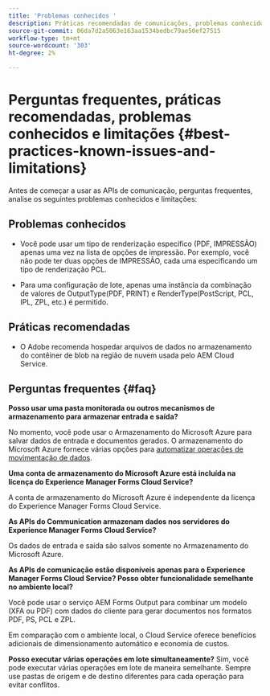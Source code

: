 ```yaml
---
title: 'Problemas conhecidos '
description: Práticas recomendadas de comunicações, problemas conhecidos e limitações
source-git-commit: 06da7d2a5063e163aa1534bedbc79ae50ef27515
workflow-type: tm+mt
source-wordcount: '303'
ht-degree: 2%

---
```



# Perguntas frequentes, práticas recomendadas, problemas conhecidos e limitações {#best-practices-known-issues-and-limitations}

Antes de começar a usar as APIs de comunicação, perguntas frequentes, analise os seguintes problemas conhecidos e limitações:

## Problemas conhecidos

- Você pode usar um tipo de renderização específico (PDF, IMPRESSÃO) apenas uma vez na lista de opções de impressão. Por exemplo, você não pode ter duas opções de IMPRESSÃO, cada uma especificando um tipo de renderização PCL.

- Para uma configuração de lote, apenas uma instância da combinação de valores de OutputType(PDF, PRINT) e RenderType(PostScript, PCL, IPL, ZPL, etc.) é permitido.

## Práticas recomendadas    

- O Adobe recomenda hospedar arquivos de dados no armazenamento do contêiner de blob na região de nuvem usada pelo AEM Cloud Service.

## Perguntas frequentes {#faq}

**Posso usar uma pasta monitorada ou outros mecanismos de armazenamento para armazenar entrada e saída?**

No momento, você pode usar o Armazenamento do Microsoft Azure para salvar dados de entrada e documentos gerados. O armazenamento do Microsoft Azure fornece várias opções para [automatizar operações de movimentação de dados](https://docs.microsoft.com/en-us/azure/storage/common/storage-use-azcopy-v10).

**Uma conta de armazenamento do Microsoft Azure está incluída na licença do Experience Manager Forms Cloud Service?**

A conta de armazenamento do Microsoft Azure é independente da licença do Experience Manager Forms Cloud Service.

**As APIs do Communication armazenam dados nos servidores do Experience Manager Forms Cloud Service?**

Os dados de entrada e saída são salvos somente no Armazenamento do Microsoft Azure.

**As APIs de comunicação estão disponíveis apenas para o Experience Manager Forms Cloud Service? Posso obter funcionalidade semelhante no ambiente local?**

Você pode usar o serviço AEM Forms Output para combinar um modelo (XFA ou PDF) com dados do cliente para gerar documentos nos formatos PDF, PS, PCL e ZPL.

Em comparação com o ambiente local, o Cloud Service oferece benefícios adicionais de dimensionamento automático e economia de custos.

<!--**Where is data processed?**

**Who has access to data?**

**Is data encrypted?**

**Where is data hosted?** -->

**Posso executar várias operações em lote simultaneamente?**
Sim, você pode executar várias operações em lote de maneira semelhante. Sempre use pastas de origem e de destino diferentes para cada operação para evitar conflitos.
